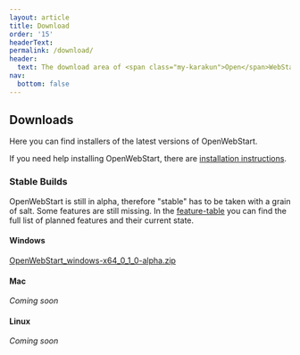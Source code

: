 ```yaml
---
layout: article
title: Download
order: '15'
headerText:
permalink: /download/
header:
  text: The download area of <span class="my-karakun">Open</span>WebStart
nav:
  bottom: false
---
```


## Downloads
Here you can find installers of the latest versions of <span class="text-highlight">Open<span>WebStart</span></span>.

If you need help installing <span class="text-highlight">Open<span>WebStart</span></span>, there are [installation instructions](/installation).


### Stable Builds
<span class="text-highlight">Open<span>WebStart</span></span> is still in alpha, therefore "stable" has to be taken with a grain of salt.
Some features are still missing.
In the [feature-table](/feature-table) you can find the full list of planned features and their current state.

#### Windows
[OpenWebStart_windows-x64_0_1_0-alpha.zip](https://github.com/karakun/OpenWebStart/releases/download/v0.1.0-alpha/OpenWebStart_windows-x64_0_1_0-alpha.zip)

#### Mac
_Coming soon_

#### Linux
_Coming soon_
